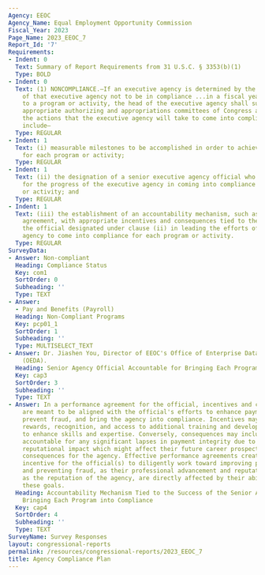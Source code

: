 ```yaml
---
Agency: EEOC
Agency_Name: Equal Employment Opportunity Commission
Fiscal_Year: 2023
Page_Name: 2023_EEOC_7
Report_Id: '7'
Requirements:
- Indent: 0
  Text: Summary of Report Requirements from 31 U.S.C. § 3353(b)(1)
  Type: BOLD
- Indent: 0
  Text: (1) NONCOMPLIANCE.—If an executive agency is determined by the Inspector General
    of that executive agency not to be in compliance ...in a fiscal year with respect
    to a program or activity, the head of the executive agency shall submit to the
    appropriate authorizing and appropriations committees of Congress a plan describing
    the actions that the executive agency will take to come into compliance. The plan...shall
    include—
  Type: REGULAR
- Indent: 1
  Text: (i) measurable milestones to be accomplished in order to achieve compliance
    for each program or activity;
  Type: REGULAR
- Indent: 1
  Text: (ii) the designation of a senior executive agency official who shall be accountable
    for the progress of the executive agency in coming into compliance for each program
    or activity; and
  Type: REGULAR
- Indent: 1
  Text: (iii) the establishment of an accountability mechanism, such as a performance
    agreement, with appropriate incentives and consequences tied to the success of
    the official designated under clause (ii) in leading the efforts of the executive
    agency to come into compliance for each program or activity.
  Type: REGULAR
SurveyData:
- Answer: Non-compliant
  Heading: Compliance Status
  Key: com1
  SortOrder: 0
  Subheading: ''
  Type: TEXT
- Answer:
  - Pay and Benefits (Payroll)
  Heading: Non-Compliant Programs
  Key: pcp01_1
  SortOrder: 1
  Subheading: ''
  Type: MULTISELECT_TEXT
- Answer: Dr. Jiashen You, Director of EEOC's Office of Enterprise Data and Analytics
    (OEDA).
  Heading: Senior Agency Official Accountable for Bringing Each Program into Compliance
  Key: cap3
  SortOrder: 3
  Subheading: ''
  Type: TEXT
- Answer: In a performance agreement for the official, incentives and consequences
    are meant to be aligned with the official's efforts to enhance payment accuracy,
    prevent fraud, and bring the agency into compliance. Incentives may include financial
    rewards, recognition, and access to additional training and development opportunities
    to enhance skills and expertise. Conversely, consequences may include being held
    accountable for any significant lapses in payment integrity due to gross negligence,
    reputational impact which might affect their future career prospects, and legal
    consequences for the agency. Effective performance agreements create a strong
    incentive for the official(s) to diligently work toward improving payment accuracy
    and preventing fraud, as their professional advancement and reputation, as well
    as the reputation of the agency, are directly affected by their ability to meet
    these goals.
  Heading: Accountability Mechanism Tied to the Success of the Senior Agency Official
    Bringing Each Program into Compliance
  Key: cap4
  SortOrder: 4
  Subheading: ''
  Type: TEXT
SurveyName: Survey Responses
layout: congressional-reports
permalink: /resources/congressional-reports/2023_EEOC_7
title: Agency Compliance Plan
---
```

